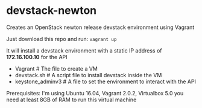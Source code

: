 # devstack-newton
Creates an OpenStack newton release devstack environment using Vagrant 

Just download this repo and run:
`vagrant up`

It will install a devstack environment with a static IP address of **172.16.100.10** for the API

* Vagrant # The file to create a VM
* devstack.sh # A script file to install devstack inside the VM
* keystone_adminv3 # A file to set the environment to interact with the API

Prerequisites:
I'm using Ubuntu 16.04, Vagrant 2.0.2, Virtualbox 5.0
you need at least 8GB of RAM to run this virtual machine
